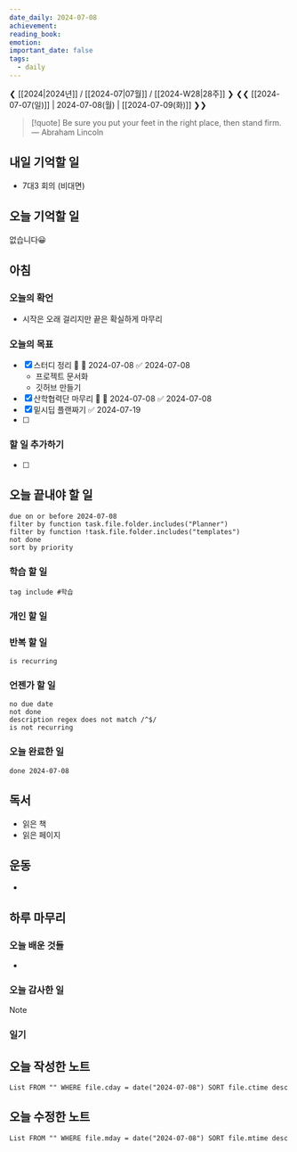 ```yaml
---
date_daily: 2024-07-08
achievement: 
reading_book: 
emotion: 
important_date: false
tags:
  - daily
---
```

❮ [[2024|2024년]] / [[2024-07|07월]] / [[2024-W28|28주]] ❯
❮❮ [[2024-07-07(일)]] | 2024-07-08(월) | [[2024-07-09(화)]] ❯❯


> [!quote] Be sure you put your feet in the right place, then stand firm.
> — Abraham Lincoln

## 내일 기억할 일 
- 7대3 회의 (비대면)

## 오늘 기억할 일
없습니다😀
## 아침 
### 오늘의 확언 
- 시작은 오래 걸리지만 끝은 확실하게 마무리
### 오늘의 목표 
 - [x] 스터디 정리 🔺 📅 2024-07-08 ✅ 2024-07-08
	- 프로젝트 문서화
	- 깃허브 만들기
- [x] 산학협력단 마무리 🔺 📅 2024-07-08 ✅ 2024-07-08
- [x] 밑시딥 플랜짜기 ✅ 2024-07-19
- [ ] 

### 할 일 추가하기 
- [ ] 

## 오늘 끝내야 할 일 
```tasks
due on or before 2024-07-08 
filter by function task.file.folder.includes("Planner") 
filter by function !task.file.folder.includes("templates") 
not done 
sort by priority 
```
### 학습 할 일 
```tasks 
tag include #학습 
``` 
### 개인 할 일 

### 반복 할 일 
```tasks 
is recurring
```

### 언젠가 할 일 
```tasks 
no due date 
not done 
description regex does not match /^$/
is not recurring
``` 
### 오늘 완료한 일 
```tasks
done 2024-07-08 
``` 
## 독서 
- 읽은 책 
- 읽은 페이지 
## 운동 
-
## 하루 마무리 
### 오늘 배운 것들 
- 
### 오늘 감사한 일 
>[!note] 


### 일기 
## 오늘 작성한 노트 
```dataview 
List FROM "" WHERE file.cday = date("2024-07-08") SORT file.ctime desc 
``` 
## 오늘 수정한 노트 
 ```dataview 
 List FROM "" WHERE file.mday = date("2024-07-08") SORT file.mtime desc 
 ```
 